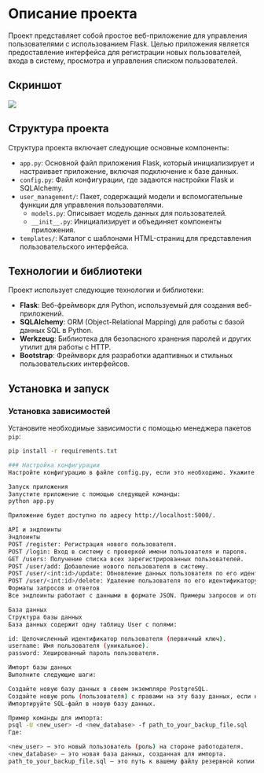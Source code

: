 # Описание проекта

Проект представляет собой простое веб-приложение для управления пользователями с использованием Flask. Целью приложения является предоставление интерфейса для регистрации новых пользователей, входа в систему, просмотра и управления списком пользователей.

## Скриншот
![](https://github.com/Ryota77777/blob/main/screen.jpg?raw=true)

## Структура проекта

Структура проекта включает следующие основные компоненты:

- `app.py`: Основной файл приложения Flask, который инициализирует и настраивает приложение, включая подключение к базе данных.
- `config.py`: Файл конфигурации, где задаются настройки Flask и SQLAlchemy.
- `user_management/`: Пакет, содержащий модели и вспомогательные функции для управления пользователями.
  - `models.py`: Описывает модель данных для пользователей.
  - `__init__.py`: Инициализирует и объединяет компоненты приложения.
- `templates/`: Каталог с шаблонами HTML-страниц для представления пользовательского интерфейса.

## Технологии и библиотеки

Проект использует следующие технологии и библиотеки:

- **Flask**: Веб-фреймворк для Python, используемый для создания веб-приложений.
- **SQLAlchemy**: ORM (Object-Relational Mapping) для работы с базой данных SQL в Python.
- **Werkzeug**: Библиотека для безопасного хранения паролей и других утилит для работы с HTTP.
- **Bootstrap**: Фреймворк для разработки адаптивных и стильных пользовательских интерфейсов.

## Установка и запуск

### Установка зависимостей

Установите необходимые зависимости с помощью менеджера пакетов `pip`:

```bash
pip install -r requirements.txt

### Настройка конфигурации
Настройте конфигурацию в файле config.py, если это необходимо. Укажите параметры подключения к базе данных и другие настройки Flask.

Запуск приложения
Запустите приложение с помощью следующей команды:
python app.py

Приложение будет доступно по адресу http://localhost:5000/.

API и эндпоинты
Эндпоинты
POST /register: Регистрация нового пользователя.
POST /login: Вход в систему с проверкой имени пользователя и пароля.
GET /users: Получение списка всех зарегистрированных пользователей.
POST /user/add: Добавление нового пользователя в систему.
POST /user/<int:id>/update: Обновление данных пользователя по его идентификатору.
POST /user/<int:id>/delete: Удаление пользователя по его идентификатору.
Форматы запросов и ответов
Все эндпоинты работают с данными в формате JSON. Примеры запросов и ответов представлены в документации к API.

База данных
Структура базы данных
База данных содержит одну таблицу User с полями:

id: Целочисленный идентификатор пользователя (первичный ключ).
username: Имя пользователя (уникальное).
password: Хешированный пароль пользователя.

Импорт базы данных
Выполните следующие шаги:

Создайте новую базу данных в своем экземпляре PostgreSQL.
Создайте новую роль (пользователя) с правами на эту базу данных, если необходимо.
Импортируйте SQL-файл в новую базу данных.

Пример команды для импорта:
psql -U <new_user> -d <new_database> -f path_to_your_backup_file.sql
Где:

<new_user> — это новый пользователь (роль) на стороне работодателя.
<new_database> — это новая база данных, созданная для импорта.
path_to_your_backup_file.sql — это путь к вашему файлу резервной копии.


